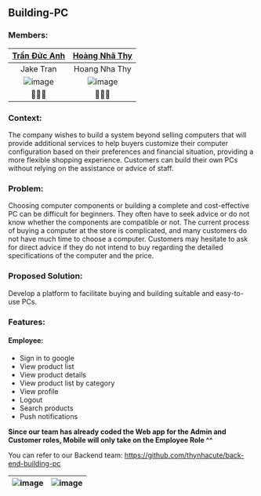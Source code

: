 ## Building-PC

### Members:

<div align="center">

| [Trần Đức Anh](https://www.facebook.com/tran.duc.anh.9101) | [Hoàng Nhã Thy](https://www.facebook.com/OrieSocuteee) |
|:---------------:|:---------------:|
| Jake Tran | Hoang Nha Thy |
| ![image](https://user-images.githubusercontent.com/77708167/224860167-ec3256a2-f684-4be5-9013-1c2871bdfb41.png) | ![image](https://user-images.githubusercontent.com/77708167/224860879-8ddf50e1-1966-4a79-aac4-aab96c26afbb.png) |
| 🌸🌸🌸 | 🐇🐇🐇 |

</div>

### Context:
The company wishes to build a system beyond selling computers that will provide additional services to help buyers customize their computer configuration based on their preferences and financial situation, providing a more flexible shopping experience. Customers can build their own PCs without relying on the assistance or advice of staff.

### Problem:
Choosing computer components or building a complete and cost-effective PC can be difficult for beginners. They often have to seek advice or do not know whether the components are compatible or not. The current process of buying a computer at the store is complicated, and many customers do not have much time to choose a computer. Customers may hesitate to ask for direct advice if they do not intend to buy regarding the detailed specifications of the computer and the price.

### Proposed Solution:
Develop a platform to facilitate buying and building suitable and easy-to-use PCs.

### Features:
#### Employee:
- Sign in to google
- View product list
- View product details
- View product list by category
- View profile
- Logout
- Search products
- Push notifications

**Since our team has already coded the Web app for the Admin and Customer roles, Mobile will only take on the Employee Role ^^**

You can refer to our Backend team: https://github.com/thynhacute/back-end-building-pc

<div align="center">

| ![image](https://user-images.githubusercontent.com/77708167/224928962-d038bc82-49be-4f7d-bc1b-22e592b12150.png) | ![image](https://user-images.githubusercontent.com/77708167/224859916-9d57c923-05f5-4a01-b8bb-3e1827e7d49c.png) |
| -------- | -------- |

</div>


